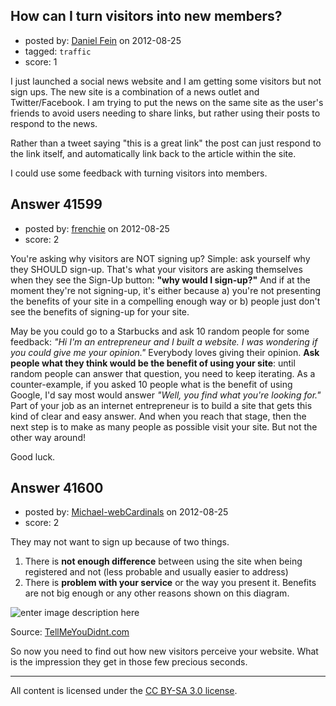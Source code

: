 ## How can I turn visitors into new members?

- posted by: [Daniel Fein](https://stackexchange.com/users/-1/19399-daniel-fein) on 2012-08-25
- tagged: `traffic`
- score: 1

I just launched a social news website and I am getting some visitors but not sign ups. The new site is a combination of a news outlet and Twitter/Facebook. I am trying to put the news on the same site as the user's friends to avoid users needing to share links, but rather using their posts to respond to the news.

Rather than a tweet saying "this is a great link" the post can just respond to the link itself, and automatically link back to the article within the site.

I could use some feedback with turning visitors into members.



## Answer 41599

- posted by: [frenchie](https://stackexchange.com/users/-1/15155-frenchie) on 2012-08-25
- score: 2

You're asking why visitors are NOT signing up? Simple: ask yourself why they SHOULD sign-up. That's what your visitors are asking themselves when they see the Sign-Up button: **"why would I sign-up?"** And if at the moment they're not signing-up, it's either because a) you're not presenting the benefits of your site in a compelling enough way or b) people just don't see the benefits of signing-up for your site.

May be you could go to a Starbucks and ask 10 random people for some feedback: *"Hi I'm an entrepreneur and I built a website. I was wondering if you could give me your opinion."* Everybody loves giving their opinion. **Ask people what they think would be the benefit of using your site**: until random people can answer that question, you need to keep iterating. As a counter-example, if you asked 10 people what is the benefit of using Google, I'd say most would answer *"Well, you find what you're looking for."* Part of your job as an internet entrepreneur is to build a site that gets this kind of clear and easy answer. And when you reach that stage, then the next step is to make as many people as possible visit your site. But not the other way around!

Good luck.


## Answer 41600

- posted by: [Michael-webCardinals](https://stackexchange.com/users/-1/18642-michael-webcardinals) on 2012-08-25
- score: 2

<p>They may not want to sign up because of two things.</p>

<ol>
<li>There is <strong>not enough difference</strong> between using the site when being registered and not (less probable and usually easier to address)</li>
<li>There is <strong>problem with your service</strong> or the way you present it. Benefits are not big enough or any other reasons shown on this diagram.</li>
</ol>

<p><img src="http://i.stack.imgur.com/Az2hy.png" alt="enter image description here"></p>

<p>Source: <a href="http://www.tellmeyoudidnt.com" rel="nofollow">TellMeYouDidnt.com</a></p>

<p>So now you need to find out how new visitors perceive your website. What is the impression they get in those few precious seconds.</p>




---

All content is licensed under the [CC BY-SA 3.0 license](https://creativecommons.org/licenses/by-sa/3.0/).
